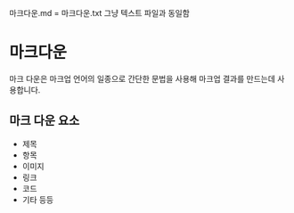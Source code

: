 마크다운.md = 마크다운.txt 
그냥 텍스트 파일과 동일함

# 마크다운
마크 다운은 마크업 언어의 일종으로 간단한 문법을 사용해 마크업 결과를 만드는데 사용합니다.

## 마크 다운 요소
- 제목
- 항목
- 이미지
- 링크
- 코드
- 기타 등등

